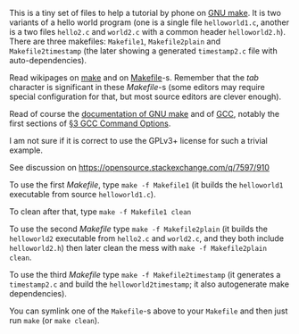 This is a tiny set of files to help a tutorial by phone on [GNU
make](https://www.gnu.org/software/make/). It is two variants of a
hello world program (one is a single file `helloworld1.c`, another is
a two files `hello2.c` and `world2.c` with a common header
`helloworld2.h`). There are three makefiles: `Makefile1`,
`Makefile2plain` and `Makefile2timestamp` (the later showing a
generated `timestamp2.c` file with auto-dependencies).

Read wikipages on
[make](https://en.wikipedia.org/wiki/Make_(software)) and on
[Makefile](https://en.wikipedia.org/wiki/Makefile)-s. Remember that
the *tab* character is significant in these *Makefile*-s (some editors
may require special configuration for that, but most source editors
are clever enough).

Read of course the [documentation of GNU
make](https://www.gnu.org/software/make/manual/html_node/index.html)
and of [GCC](https://gcc.gnu.org/onlinedocs/gcc/), notably the first
sections of [§3 GCC Command
Options](https://gcc.gnu.org/onlinedocs/gcc/Invoking-GCC.html).

I am not sure if it is correct to use the GPLv3+ license for such a
trivial example.

See discussion on https://opensource.stackexchange.com/q/7597/910

To use the first *Makefile*, type `make -f Makefile1` (it builds the `helloworld1` executable from source `helloworld1.c`).

To clean after that, type `make -f Makefile1 clean`

To use the second *Makefile* type `make -f Makefile2plain` (it builds
the `helloworld2` executable from `hello2.c` and `world2.c`, and they
both include `helloworld2.h`) then later clean the mess with `make -f
Makefile2plain clean`.

To use the third *Makefile* type `make -f Makefile2timestamp` (it
generates a `timestamp2.c` and build the `helloworld2timestamp`; it
also autogenerate make dependencies).

You can symlink one of the `Makefile`-s above to your `Makefile` and
then just run `make` (or `make clean`).